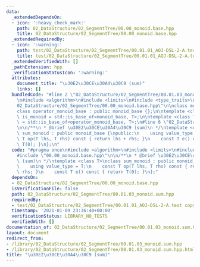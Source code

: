```yaml
---
data:
  _extendedDependsOn:
  - icon: ':heavy_check_mark:'
    path: 02_DataStructure/02_SegmentTree/00.00_monoid.base.hpp
    title: 02_DataStructure/02_SegmentTree/00.00_monoid.base.hpp
  _extendedRequiredBy:
  - icon: ':warning:'
    path: test/02_DataStructure/02_SegmentTree/00.01.01_AOJ-DSL-2-A.test copy.cpp
    title: test/02_DataStructure/02_SegmentTree/00.01.01_AOJ-DSL-2-A.test copy.cpp
  _extendedVerifiedWith: []
  _pathExtension: hpp
  _verificationStatusIcon: ':warning:'
  attributes:
    document_title: "\u30E2\u30CE\u30A4\u30C9 (sum)"
    links: []
  bundledCode: "#line 2 \"02_DataStructure/02_SegmentTree/00.01.03_monoid.sum.hpp\"\
    \n#include <algorithm>\n#include <limits>\n#include <type_traits>\n#line 3 \"\
    02_DataStructure/02_SegmentTree/00.00_monoid.base.hpp\"\n\nclass monoid_base {};\n\
    class operator_monoid_base : public monoid_base {};\n\ntemplate <class T>\nusing\
    \ is_monoid = std::is_base_of<monoid_base, T>;\n\ntemplate <class T>\nusing is_operator_monoid\
    \ = std::is_base_of<operator_monoid_base, T>;\n#line 6 \"02_DataStructure/02_SegmentTree/00.01.03_monoid.sum.hpp\"\
    \n\n/**\n * @brief \u30E2\u30CE\u30A4\u30C9 (sum)\n */\ntemplate <class T>\nclass\
    \ sum_monoid : public monoid_base {\npublic:\n    using value_type = T;\n    const\
    \ T op(T lhs, T rhs) const { return lhs + rhs; }\n    const T e() const { return\
    \ T(0); }\n};\n"
  code: "#pragma once\n#include <algorithm>\n#include <limits>\n#include <type_traits>\n\
    #include \"00.00_monoid.base.hpp\"\n\n/**\n * @brief \u30E2\u30CE\u30A4\u30C9\
    \ (sum)\n */\ntemplate <class T>\nclass sum_monoid : public monoid_base {\npublic:\n\
    \    using value_type = T;\n    const T op(T lhs, T rhs) const { return lhs +\
    \ rhs; }\n    const T e() const { return T(0); }\n};"
  dependsOn:
  - 02_DataStructure/02_SegmentTree/00.00_monoid.base.hpp
  isVerificationFile: false
  path: 02_DataStructure/02_SegmentTree/00.01.03_monoid.sum.hpp
  requiredBy:
  - test/02_DataStructure/02_SegmentTree/00.01.01_AOJ-DSL-2-A.test copy.cpp
  timestamp: '2021-01-09 23:36:40+00:00'
  verificationStatus: LIBRARY_NO_TESTS
  verifiedWith: []
documentation_of: 02_DataStructure/02_SegmentTree/00.01.03_monoid.sum.hpp
layout: document
redirect_from:
- /library/02_DataStructure/02_SegmentTree/00.01.03_monoid.sum.hpp
- /library/02_DataStructure/02_SegmentTree/00.01.03_monoid.sum.hpp.html
title: "\u30E2\u30CE\u30A4\u30C9 (sum)"
---
```

